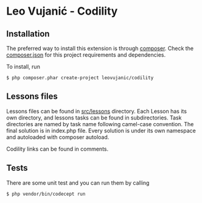# Leo Vujanić - Codility

## Installation

The preferred way to install this extension is through [composer](http://getcomposer.org/download/). Check the [composer.json](https://github.com/leovujanic/codility/blob/master/composer.json) for this project requirements and dependencies.

To install, run

```
$ php composer.phar create-project leovujanic/codility
```

## Lessons files

Lessons files can be found in [src/lessons](https://github.com/leovujanic/codility/tree/master/src/lessons) directory. 
Each Lesson has its own directory, and lessons tasks can be found in subdirectories. Task directories are named by task 
name following camel-case convention. The final solution is in index.php file. Every solution is under its own namespace
and autoloaded with composer autoload.

Codility links can be found in comments.


## Tests

There are some unit test and you can run them by calling

```
$ php vendor/bin/codecept run
```